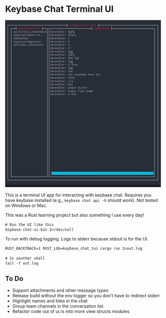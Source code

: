 # Keybase Chat Terminal UI

![App Screenshot](./assets/screenshot.png)

This is a terminal UI app for interacting with keybase chat. Requires you have
keybase installed (e.g., `keybase chat api -h` should work). Not tested on
Windows or Mac.

This was a Rust learning project but also something I use every day!

```
# Run the UI like this
keybase-chat-ui-bin 2>/dev/null
```

To run with debug logging. Logs to stderr because stdout is for the UI.
```
RUST_BACKTRACE=1 RUST_LOG=keybase_chat_tui cargo run 2>out.log

# In another shell
tail -f out.log
```

## To Do

* Support attachments and other message types
* Release build without the env logger so you don't have to redirect stderr
* Highlight names and links in the chat
* Group team channels in the conversation list
* Refactor code out of ui.rs into more view structs modules

